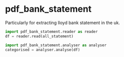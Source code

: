 # pdf_bank_statement

Particularly for extracting lloyd bank statement in the uk.



```python
import pdf_bank_statement.reader as reader
df = reader.read(all_statement)
```

```python
import pdf_bank_statement.analyser as analyser
categorised = analyser.analyse(df)
```
